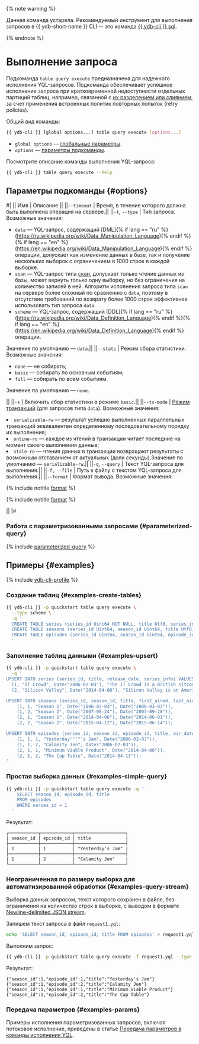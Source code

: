 
{% note warning %}

Данная команда устарела.
Рекомендуемый инструмент для выполнения запросов в {{ ydb-short-name }} CLI -- это команда [{{ ydb-cli }} sql](sql.md).

{% endnote %}

# Выполнение запроса

Подкоманда `table query execute` предназначена для надежного исполнения YQL-запросов. Подкоманда обеспечивает успешное исполнение запроса при кратковременной недоступности отдельных партиций таблиц, например, связанной с [их разделением или слиянием](../../concepts/datamodel/table.md#partitioning), за счет применения встроенных политик повторных попыток (retry policies).

Общий вид команды:

```bash
{{ ydb-cli }} [global options...] table query execute [options...]
```

* `global options` — [глобальные параметры](commands/global-options.md).
* `options` — [параметры подкоманды](#options).

Посмотрите описание команды выполнения YQL-запроса:

```bash
{{ ydb-cli }} table query execute --help
```

## Параметры подкоманды {#options}

#|
|| Имя | Описание ||
||`--timeout` | Время, в течение которого должна быть выполнена операция на сервере.||
||`-t`, `--type` | Тип запроса.
Возможные значения:

* `data` — YQL-запрос, содержащий [DML]{% if lang == "ru" %}(https://ru.wikipedia.org/wiki/Data_Manipulation_Language){% endif %}{% if lang == "en" %}(https://en.wikipedia.org/wiki/Data_Manipulation_Language){% endif %} операции, допускает как изменение данных в базе, так и получение нескольких выборок с ограничением в 1000 строк в каждой выборке.
* `scan` — YQL-запрос типа [скан](../../concepts/scan_query.md), допускает только чтение данных из базы, может вернуть только одну выборку, но без ограничения на количество записей в ней. Алгоритм исполнения запроса типа `scan` на сервере более сложный по сравнению с `data`, поэтому в отсутствие требований по возврату более 1000 строк эффективнее использовать тип запроса `data`.
* `scheme` — YQL-запрос, содержащий [DDL]{% if lang == "ru" %}(https://ru.wikipedia.org/wiki/Data_Definition_Language){% endif %}{% if lang == "en" %}(https://en.wikipedia.org/wiki/Data_Definition_Language){% endif %} операции.

Значение по умолчанию — `data`.||
||`--stats` | Режим сбора статистики.
Возможные значения:

* `none` — не собирать;
* `basic` — собирать по основным событиям;
* `full` — собирать по всем событиям.

Значение по умолчанию — `none`.

||
||`-s` | Включить сбор статистики в режиме `basic`.||
||`--tx-mode` | [Режим транзакций](../../concepts/transactions.md#modes) (для запросов типа `data`).
Возможные значения:<li>`serializable-rw` — результат успешно выполненных параллельных транзакций эквивалентен определенному последовательному порядку их выполнения;<li>`online-ro` — каждое из чтений в транзакции читает последние на момент своего выполнения данные;<li>`stale-ro`  — чтения данных в транзакции возвращают результаты с возможным отставанием от актуальных (доли секунды).Значение по умолчанию — `serializable-rw`.||
||`-q`, `--query` | Текст YQL-запроса для выполнения.||
||`-f,` `--file` | Путь к файлу с текстом YQL-запроса для выполнения.||
||`--format` | Формат вывода.
Возможные значения:

{% include notitle [format](./_includes/result_format_common.md) %}

{% include notitle [format](./_includes/result_format_csv_tsv.md) %}

||
|#

### Работа с параметризованными запросами {#parameterized-query}

{% include [parameterized-query](../../_includes/parameterized-query.md) %}

## Примеры {#examples}

{% include [ydb-cli-profile](../../_includes/ydb-cli-profile.md) %}

### Создание таблиц {#examples-create-tables}

```bash
{{ ydb-cli }} -p quickstart table query execute \
  --type scheme \
  -q '
  CREATE TABLE series (series_id Uint64 NOT NULL, title Utf8, series_info Utf8, release_date Date, PRIMARY KEY (series_id));
  CREATE TABLE seasons (series_id Uint64, season_id Uint64, title Utf8, first_aired Date, last_aired Date, PRIMARY KEY (series_id, season_id));
  CREATE TABLE episodes (series_id Uint64, season_id Uint64, episode_id Uint64, title Utf8, air_date Date, PRIMARY KEY (series_id, season_id, episode_id));
  '
```

### Заполнение таблиц данными {#examples-upsert}

```bash
{{ ydb-cli }} -p quickstart table query execute \
  -q '
UPSERT INTO series (series_id, title, release_date, series_info) VALUES
  (1, "IT Crowd", Date("2006-02-03"), "The IT Crowd is a British sitcom produced by Channel 4, written by Graham Linehan, produced by Ash Atalla and starring Chris O'"'"'Dowd, Richard Ayoade, Katherine Parkinson, and Matt Berry."),
  (2, "Silicon Valley", Date("2014-04-06"), "Silicon Valley is an American comedy television series created by Mike Judge, John Altschuler and Dave Krinsky. The series focuses on five young men who founded a startup company in Silicon Valley.");

UPSERT INTO seasons (series_id, season_id, title, first_aired, last_aired) VALUES
    (1, 1, "Season 1", Date("2006-02-03"), Date("2006-03-03")),
    (1, 2, "Season 2", Date("2007-08-24"), Date("2007-09-28")),
    (2, 1, "Season 1", Date("2014-04-06"), Date("2014-06-01")),
    (2, 2, "Season 2", Date("2015-04-12"), Date("2015-06-14"));

UPSERT INTO episodes (series_id, season_id, episode_id, title, air_date) VALUES
    (1, 1, 1, "Yesterday'"'"'s Jam", Date("2006-02-03")),
    (1, 1, 2, "Calamity Jen", Date("2006-02-03")),
    (2, 1, 1, "Minimum Viable Product", Date("2014-04-06")),
    (2, 1, 2, "The Cap Table", Date("2014-04-13"));
'
```

### Простая выборка данных {#examples-simple-query}

```bash
{{ ydb-cli }} -p quickstart table query execute -q '
    SELECT season_id, episode_id, title
    FROM episodes
    WHERE series_id = 1
  '
```

Результат:

```text
┌───────────┬────────────┬───────────────────┐
| season_id | episode_id | title             |
├───────────┼────────────┼───────────────────┤
| 1         | 1          | "Yesterday's Jam" |
├───────────┼────────────┼───────────────────┤
| 1         | 2          | "Calamity Jen"    |
└───────────┴────────────┴───────────────────┘
```

### Неограниченная по размеру выборка для автоматизированной обработки {#examples-query-stream}

Выборка данных запросом, текст которого сохранен в файле, без ограничения на количество строк в выборке, с выводом в формате [Newline-delimited JSON stream](https://en.wikipedia.org/wiki/JSON_streaming).

Запишем текст запроса в файл `request1.yql`:

```bash
echo 'SELECT season_id, episode_id, title FROM episodes' > request1.yql
```

Выполним запрос:

```bash
{{ ydb-cli }} -p quickstart table query execute -f request1.yql --type scan --format json-unicode
```

Результат:

```text
{"season_id":1,"episode_id":1,"title":"Yesterday's Jam"}
{"season_id":1,"episode_id":2,"title":"Calamity Jen"}
{"season_id":1,"episode_id":1,"title":"Minimum Viable Product"}
{"season_id":1,"episode_id":2,"title":"The Cap Table"}
```

### Передача параметров {#examples-params}

Примеры исполнения параметризованных запросов, включая потоковое исполнение, приведены в статье [Передача параметров в команды исполнения YQL](parameterized-queries-cli.md).


